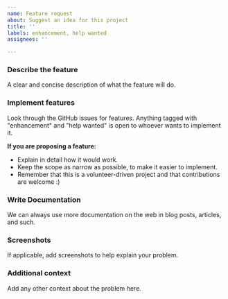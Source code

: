```yaml
---
name: Feature request
about: Suggest an idea for this project
title: ''
labels: enhancement, help wanted
assignees: ''

---
```


### Describe the feature
A clear and concise description of what the feature will do.

### Implement features
Look through the GitHub issues for features. Anything tagged with "enhancement" and "help wanted" is open to whoever wants to implement it.

**If you are proposing a feature:**
- Explain in detail how it would work.
- Keep the scope as narrow as possible, to make it easier to implement.
- Remember that this is a volunteer-driven project and that contributions are welcome :)

### Write Documentation
We can always use more documentation on the web in blog posts, articles, and such.

### Screenshots
If applicable, add screenshots to help explain your problem.

### Additional context
Add any other context about the problem here.
